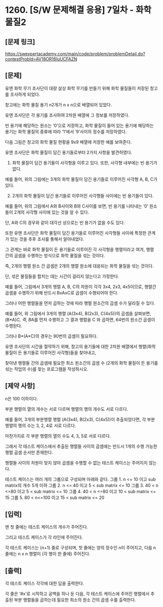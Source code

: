 # 1260. [S/W 문제해결 응용] 7일차 - 화학물질2

## [문제 링크]
https://swexpertacademy.com/main/code/problem/problemDetail.do?contestProbId=AV18OR16IuUCFAZN

## [문제]

유엔 화학 무기 조사단이 대량 살상 화학 무기를 만들기 위해 화학 물질들이 저장된 창고를 조사하게 되었다.

창고에는 화학 물질 용기 n2개가 n x n으로 배열되어 있었다.

유엔 조사단은 각 용기를 조사하여 2차원 배열에 그 정보를 저장하였다.

빈 용기에 해당하는 원소는 ‘0’으로 저장하고, 화학 물질이 들어 있는 용기에 해당하는 용기는 화학 물질의 종류에 따라 ‘1’에서 ‘9’사이의 정수를 저장하였다.

다음 그림은 창고의 화학 물질 현황을 9x9 배열에 저장한 예를 보여준다.
 



유엔 조사단은 화학 물질이 담긴 용기들로부터 2가지 사항을 발견하였다.

1. 화학 물질이 담긴 용기들이 사각형을 이루고 있다. 또한, 사각형 내부에는 빈 용기가 없다.

예를 들어, 위의 그림에는 3개의 화학 물질이 담긴 용기들로 이루어진 사각형 A, B, C가 있다.

2. 2개의 화학 물질이 담긴 용기들로 이루어진 사각형들 사이에는 빈 용기들이 있다.

예를 들어, 위의 그림에서 A와 B사이와 B와 C사이를 보면, 빈 용기를 나타내는 ‘0’ 원소들이 2개의 사각형 사이에 있는 것을 알 수 있다.

단, A와 C의 경우와 같이 대각선 상으로는 빈 용기가 없을 수도 있다.

또한 유엔 조사단은 화학 물질이 담긴 용기들로 이루어진 사각형들 사이에 특정한 관계가 있는 것을 추후 조사를 통해서 알아내었다.

그 관계는 바로 화학 물질이 든 용기들로 이루어진 각 사각형을 행렬이라고 여겨, 행렬 간의 곱셈을 수행하는 방식으로 화학 물질을 섞는 것이다.

즉, 2개의 행렬 원소 간 곱셈은 2개의 행렬 원소에 대응되는 화학 물질을 섞는 것이다.

단, 섞은 물질들을 합치는 데는 시간이 걸리지 않는다고 가정한다.

예를 들어, 그림에서 3개의 행렬 A, B, C의 차원이 각각 3x4, 2x3, 4x5이므로, 행렬간 곱셈을 수행하기 위해 반드시 BxAxC로 곱셈이 수행되어야 한다.

그러나 어떤 행렬들을 먼저 곱하는 것에 따라 행렬 원소간의 곱셈 수가 달라질 수 있다.

예를 들어, 위 그림에서 3개의 행렬 (A(3x4), B(2x3), C(4x5))의 곱셈을 살펴보면, (B*A)*C, 즉, B*A를 먼저 수행하고 그 결과 행렬을 C 와 곱하면, 64번의 원소간 곱셈이 수행된다.

그러나 B*(A*C)의 경우는 90번의 곱셈이 필요하다.

유엔 조사단의 시간을 절약하기 위해, 창고의 용기들에 대한 2차원 배열에서 행렬(화학 물질이 든 용기들로 이루어진 사각형)들을 찾아내고,

찾아낸 행렬들 간의 곱셈에 필요한 최소 원소간의 곱셈 수 (2개의 화학 물질이 든 용기를 섞는 작업의 수)를 찾는 프로그램을 작성하시오.

## [제약 사항]

n은 100 이하이다.

부분 행렬의 열의 개수는 서로 다르며 행렬의 행의 개수도 서로 다르다.

예를 들어, 3개의 부분행렬 행렬 (A(3x4), B(2x3), C(4x5))이 추출되었다면, 각 부분 행렬의 행의 수는 3, 2, 4로 서로 다르다.

마찬가지로 각 부분 행렬의 열의 수도 4, 3, 5로 서로 다르다.

그래서 각 테스트 케이스에서 추출된 행렬들 사이의 곱셈에는 반드시 1개의 수행 가능한 행렬 곱셈 순서만 존재한다.

행렬들 사이의 차원이 맞지 않아 곱셈을 수행할 수 없는 테스트 케이스는 주어지지 않는다.

테스트 케이스는 여러 개의 그룹으로 구성되며 아래와 같다.
그룹 1. n <= 10 이고 sub matrix의 개수 5개 이하
그룹 2. n <= 40 이고 5 < sub matrix <= 10
그룹 3. 40 < n <=80 이고 5 < sub matrix <= 10
그룹 4. 40 < n <=80 이고 10 < sub matrix <= 15
그룹 5. 80 < n<=100 이고 15 < sub matrix <= 20

## [입력]

맨 첫 줄에는 테스트 케이스의 개수가 주어진다.

그리고 테스트 케이스가 각 라인에 주어진다.

각 테스트 케이스는 (n+1) 줄로 구성되며, 첫 줄에는 양의 정수인 n이 주어지고, 다음 n줄에는 n x n 행렬이 (각 행이 한 줄에) 주어진다.

## [출력]

각 테스트 케이스 각각에 대한 답을 출력한다.

각 줄은 ‘#x’로 시작하고 공백을 하나 둔 다음, 각 테스트 케이스에 주어진 행렬에서 추출된 부분 행렬들을 곱하는데 필요한 최소의 원소 간의 곱셈 수를 출력한다.